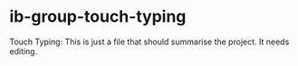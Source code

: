 # ib-group-touch-typing
Touch Typing:
This is just a file that should summarise the project. It needs editing.
